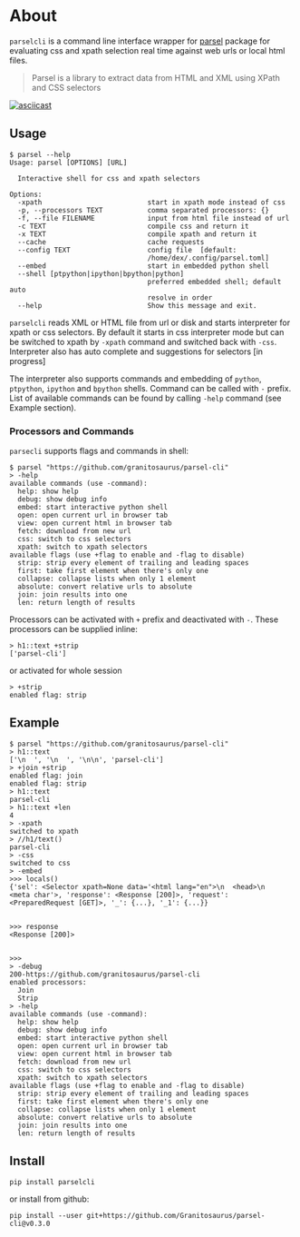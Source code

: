 # About

`parselcli` is a command line interface wrapper for [parsel](https://github.com/scrapy/parsel) package for evaluating css and xpath selection real time against web urls or local html files.  
> Parsel is a library to extract data from HTML and XML using XPath and CSS selectors

[![asciicast](https://asciinema.org/a/234118.svg)](https://asciinema.org/a/234118)

## Usage

    $ parsel --help                                                                                                      
    Usage: parsel [OPTIONS] [URL]

      Interactive shell for css and xpath selectors

    Options:
      -xpath                          start in xpath mode instead of css
      -p, --processors TEXT           comma separated processors: {}
      -f, --file FILENAME             input from html file instead of url
      -c TEXT                         compile css and return it
      -x TEXT                         compile xpath and return it
      --cache                         cache requests
      --config TEXT                   config file  [default:
                                      /home/dex/.config/parsel.toml]
      --embed                         start in embedded python shell
      --shell [ptpython|ipython|bpython|python]
                                      preferred embedded shell; default auto
                                      resolve in order
      --help                          Show this message and exit.


`parselcli` reads XML or HTML file from url or disk and starts interpreter for xpath or css selectors.
By default it starts in css interpreter mode but can be switched to xpath by `-xpath` command and switched back with `-css`.
Interpreter also has auto complete and suggestions for selectors \[in progress\]

The interpreter also supports commands and embedding of `python`, `ptpython`, `ipython` and `bpython` shells.
Command can be called with `-` prefix. List of available commands can be found by calling `-help` command (see Example section).

### Processors and Commands

`parsecli` supports flags and commands in shell: 

    $ parsel "https://github.com/granitosaurus/parsel-cli"                                                               
    > -help                                                                                                              
    available commands (use -command):
      help: show help
      debug: show debug info
      embed: start interactive python shell
      open: open current url in browser tab
      view: open current html in browser tab
      fetch: download from new url
      css: switch to css selectors
      xpath: switch to xpath selectors
    available flags (use +flag to enable and -flag to disable)
      strip: strip every element of trailing and leading spaces
      first: take first element when there's only one
      collapse: collapse lists when only 1 element
      absolute: convert relative urls to absolute
      join: join results into one
      len: return length of results


Processors can be activated with `+` prefix and deactivated with `-`. These processors can be supplied inline:

    > h1::text +strip
    ['parsel-cli']
    
    
or activated for whole session
    
    > +strip 
    enabled flag: strip

## Example

    $ parsel "https://github.com/granitosaurus/parsel-cli"                                                               
    > h1::text                                                                                                           
    ['\n  ', '\n  ', '\n\n', 'parsel-cli']
    > +join +strip                                                                                                       
    enabled flag: join
    enabled flag: strip
    > h1::text                                                                                                           
    parsel-cli
    > h1::text +len                                                                                                      
    4
    > -xpath                                                                                                             
    switched to xpath
    > //h1/text()                                                                                                        
    parsel-cli
    > -css                                                                                                               
    switched to css
    > -embed                                                                                                             
    >>> locals()                                                                                                         
    {'sel': <Selector xpath=None data='<html lang="en">\n  <head>\n    <meta char'>, 'response': <Response [200]>, 'request': <PreparedRequest [GET]>, '_': {...}, '_1': {...}}


    >>> response                                                                                                         
    <Response [200]>


    >>>                                                                                                                  
    > -debug                                                                                                             
    200-https://github.com/granitosaurus/parsel-cli
    enabled processors:
      Join
      Strip
    > -help                                                                                                              
    available commands (use -command):
      help: show help
      debug: show debug info
      embed: start interactive python shell
      open: open current url in browser tab
      view: open current html in browser tab
      fetch: download from new url
      css: switch to css selectors
      xpath: switch to xpath selectors
    available flags (use +flag to enable and -flag to disable)
      strip: strip every element of trailing and leading spaces
      first: take first element when there's only one
      collapse: collapse lists when only 1 element
      absolute: convert relative urls to absolute
      join: join results into one
      len: return length of results

    
## Install
    
    pip install parselcli
    
or install from github:

    pip install --user git+https://github.com/Granitosaurus/parsel-cli@v0.3.0
    

